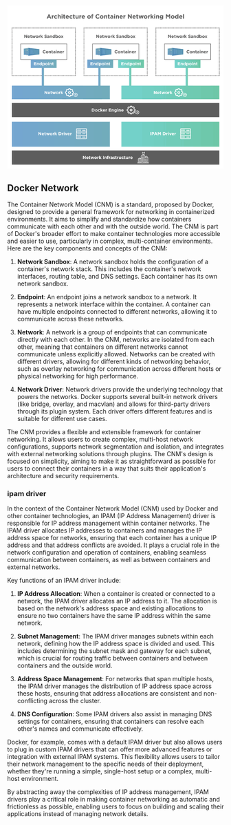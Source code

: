 ![docker network](../assets/67-docker-network.png)

## Docker Network

The Container Network Model (CNM) is a standard, proposed by Docker, designed to provide a general framework for networking in containerized environments. It aims to simplify and standardize how containers communicate with each other and with the outside world. The CNM is part of Docker's broader effort to make container technologies more accessible and easier to use, particularly in complex, multi-container environments. Here are the key components and concepts of the CNM:

1. **Network Sandbox**: A network sandbox holds the configuration of a container's network stack. This includes the container's network interfaces, routing table, and DNS settings. Each container has its own network sandbox.

2. **Endpoint**: An endpoint joins a network sandbox to a network. It represents a network interface within the container. A container can have multiple endpoints connected to different networks, allowing it to communicate across these networks.

3. **Network**: A network is a group of endpoints that can communicate directly with each other. In the CNM, networks are isolated from each other, meaning that containers on different networks cannot communicate unless explicitly allowed. Networks can be created with different drivers, allowing for different kinds of networking behavior, such as overlay networking for communication across different hosts or physical networking for high performance.

4. **Network Driver**: Network drivers provide the underlying technology that powers the networks. Docker supports several built-in network drivers (like bridge, overlay, and macvlan) and allows for third-party drivers through its plugin system. Each driver offers different features and is suitable for different use cases.

The CNM provides a flexible and extensible framework for container networking. It allows users to create complex, multi-host network configurations, supports network segmentation and isolation, and integrates with external networking solutions through plugins. The CNM's design is focused on simplicity, aiming to make it as straightforward as possible for users to connect their containers in a way that suits their application's architecture and security requirements.

### ipam driver

In the context of the Container Network Model (CNM) used by Docker and other container technologies, an IPAM (IP Address Management) driver is responsible for IP address management within container networks. The IPAM driver allocates IP addresses to containers and manages the IP address space for networks, ensuring that each container has a unique IP address and that address conflicts are avoided. It plays a crucial role in the network configuration and operation of containers, enabling seamless communication between containers, as well as between containers and external networks.

Key functions of an IPAM driver include:

1. **IP Address Allocation**: When a container is created or connected to a network, the IPAM driver allocates an IP address to it. The allocation is based on the network's address space and existing allocations to ensure no two containers have the same IP address within the same network.

2. **Subnet Management**: The IPAM driver manages subnets within each network, defining how the IP address space is divided and used. This includes determining the subnet mask and gateway for each subnet, which is crucial for routing traffic between containers and between containers and the outside world.

3. **Address Space Management**: For networks that span multiple hosts, the IPAM driver manages the distribution of IP address space across these hosts, ensuring that address allocations are consistent and non-conflicting across the cluster.

4. **DNS Configuration**: Some IPAM drivers also assist in managing DNS settings for containers, ensuring that containers can resolve each other's names and communicate effectively.

Docker, for example, comes with a default IPAM driver but also allows users to plug in custom IPAM drivers that can offer more advanced features or integration with external IPAM systems. This flexibility allows users to tailor their network management to the specific needs of their deployment, whether they're running a simple, single-host setup or a complex, multi-host environment.

By abstracting away the complexities of IP address management, IPAM drivers play a critical role in making container networking as automatic and frictionless as possible, enabling users to focus on building and scaling their applications instead of managing network details.

